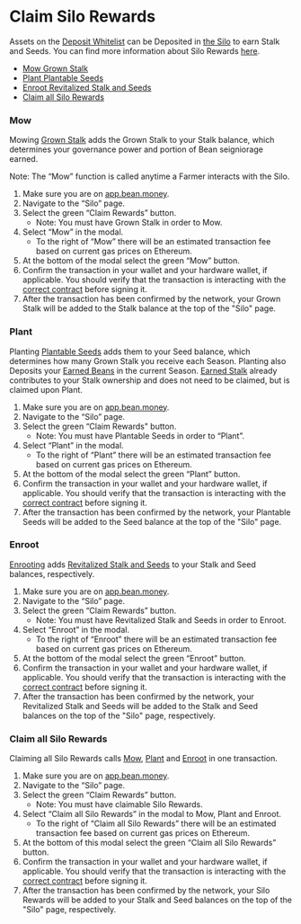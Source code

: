 # Claim Silo Rewards

Assets on the [Deposit Whitelist](../../farm/silo.md#deposit-whitelist) can be Deposited in [the Silo](../../farm/silo.md) to earn Stalk and Seeds. You can find more information about Silo Rewards [here](../../farm/silo.md#silo-rewards).

* [Mow Grown Stalk](claim-rewards.md#mow)
* [Plant Plantable Seeds](claim-rewards.md#plant)
* [Enroot Revitalized Stalk and Seeds](claim-rewards.md#enroot)
* [Claim all Silo Rewards](claim-rewards.md#undefined)

### Mow

Mowing [Grown Stalk](../../additional-resources/glossary.md#grown-stalk) adds the Grown Stalk to your Stalk balance, which determines your governance power and portion of Bean seigniorage earned.

Note: The “Mow” function is called anytime a Farmer interacts with the Silo.

1. Make sure you are on [app.bean.money](https://app.bean.money/).
2. Navigate to the “Silo” page.
3. Select the green “Claim Rewards” button.
   * Note: You must have Grown Stalk in order to Mow.
4. Select “Mow” in the modal.
   * To the right of “Mow” there will be an estimated transaction fee based on current gas prices on Ethereum.
5. At the bottom of the modal select the green “Mow” button.
6. Confirm the transaction in your wallet and your hardware wallet, if applicable. You should verify that the transaction is interacting with the [correct contract](../../additional-resources/contracts.md) before signing it.
7. After the transaction has been confirmed by the network, your Grown Stalk will be added to the Stalk balance at the top of the "Silo" page.

### Plant

Planting [Plantable Seeds](../../additional-resources/glossary.md#plantable-seeds) adds them to your Seed balance, which determines how many Grown Stalk you receive each Season. Planting also Deposits your [Earned Beans](../../additional-resources/glossary.md#earned-beans) in the current Season. [Earned Stalk](../../additional-resources/glossary.md#earned-stalk) already contributes to your Stalk ownership and does not need to be claimed, but is claimed upon Plant.

1. Make sure you are on [app.bean.money](https://app.bean.money/).
2. Navigate to the “Silo” page.
3. Select the green “Claim Rewards" button.
   * Note: You must have Plantable Seeds in order to “Plant”.
4. Select “Plant” in the modal.
   * To the right of “Plant” there will be an estimated transaction fee based on current gas prices on Ethereum.
5. At the bottom of the modal select the green “Plant” button.
6. Confirm the transaction in your wallet and your hardware wallet, if applicable. You should verify that the transaction is interacting with the [correct contract](../../additional-resources/contracts.md) before signing it.
7. After the transaction has been confirmed by the network, your Plantable Seeds will be added to the Seed balance at the top of the "Silo" page.

### Enroot

[Enrooting](../../additional-resources/glossary.md#enroot) adds [Revitalized Stalk and Seeds](../../farm/barn.md#revitalized-assets) to your Stalk and Seed balances, respectively.

1. Make sure you are on [app.bean.money](https://app.bean.money/).
2. Navigate to the “Silo” page.
3. Select the green “Claim Rewards” button.
   * Note: You must have Revitalized Stalk and Seeds in order to Enroot.
4. Select “Enroot” in the modal.
   * To the right of “Enroot” there will be an estimated transaction fee based on current gas prices on Ethereum.
5. At the bottom of the modal select the green “Enroot” button.
6. Confirm the transaction in your wallet and your hardware wallet, if applicable. You should verify that the transaction is interacting with the [correct contract](../../additional-resources/contracts.md) before signing it.
7. After the transaction has been confirmed by the network, your Revitalized Stalk and Seeds will be added to the Stalk and Seed balances on the top of the "Silo" page, respectively.

### Claim all Silo Rewards <a href="#claim-all" id="claim-all"></a>

Claiming all Silo Rewards calls [Mow](claim-rewards.md#mow), [Plant](claim-rewards.md#plant) and [Enroot](claim-rewards.md#enroot) in one transaction.

1. Make sure you are on [app.bean.money](https://app.bean.money/).
2. Navigate to the “Silo” page.
3. Select the green “Claim Rewards” button.
   * Note: You must have claimable Silo Rewards.
4. Select “Claim all Silo Rewards” in the modal to Mow, Plant and Enroot.
   * To the right of “Claim all Silo Rewards” there will be an estimated transaction fee based on current gas prices on Ethereum.
5. At the bottom of this modal select the green “Claim all Silo Rewards” button.
6. Confirm the transaction in your wallet and your hardware wallet, if applicable. You should verify that the transaction is interacting with the [correct contract](../../additional-resources/contracts.md) before signing it.
7. After the transaction has been confirmed by the network, your Silo Rewards will be added to your Stalk and Seed balances on the top of the "Silo" page, respectively.

